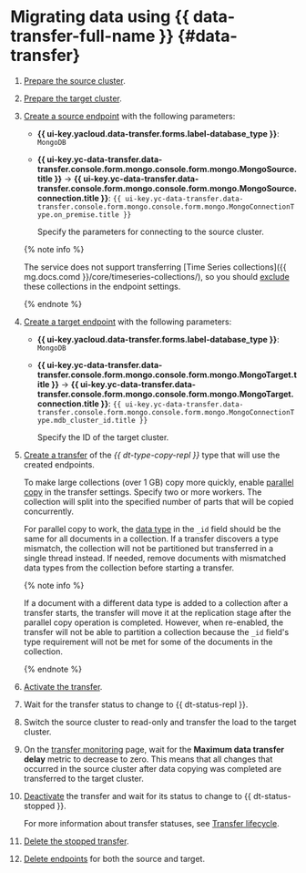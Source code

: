 # Migrating data using {{ data-transfer-full-name }} {#data-transfer}

1. [Prepare the source cluster](../../../data-transfer/operations/prepare.md#source-mg).
1. [Prepare the target cluster](../../../data-transfer/operations/prepare.md#target-mg).
1. [Create a source endpoint](../../../data-transfer/operations/endpoint/index.md#create) with the following parameters:

   * **{{ ui-key.yacloud.data-transfer.forms.label-database_type }}**: `MongoDB`
   * **{{ ui-key.yc-data-transfer.data-transfer.console.form.mongo.console.form.mongo.MongoSource.title }}** → **{{ ui-key.yc-data-transfer.data-transfer.console.form.mongo.console.form.mongo.MongoSource.connection.title }}**: `{{ ui-key.yc-data-transfer.data-transfer.console.form.mongo.console.form.mongo.MongoConnectionType.on_premise.title }}`

      Specify the parameters for connecting to the source cluster.

   {% note info %}

   The service does not support transferring [Time Series collections]({{ mg.docs.comd }}/core/timeseries-collections/), so you should [exclude](../../../data-transfer/operations/endpoint/source/mongodb.md#additional-settings) these collections in the endpoint settings.

   {% endnote %}

1. [Create a target endpoint](../../../data-transfer/operations/endpoint/index.md#create) with the following parameters:

   * **{{ ui-key.yacloud.data-transfer.forms.label-database_type }}**: `MongoDB`
   * **{{ ui-key.yc-data-transfer.data-transfer.console.form.mongo.console.form.mongo.MongoTarget.title }}** → **{{ ui-key.yc-data-transfer.data-transfer.console.form.mongo.console.form.mongo.MongoTarget.connection.title }}**: `{{ ui-key.yc-data-transfer.data-transfer.console.form.mongo.console.form.mongo.MongoConnectionType.mdb_cluster_id.title }}`

      Specify the ID of the target cluster.

1. [Create a transfer](../../../data-transfer/operations/transfer.md#create) of the _{{ dt-type-copy-repl }}_ type that will use the created endpoints.

   To make large collections (over 1 GB) copy more quickly, enable [parallel copy](../../../data-transfer/concepts/sharded.md) in the transfer settings. Specify two or more workers. The collection will split into the specified number of parts that will be copied concurrently.

   For parallel copy to work, the [data type](https://www.mongodb.com/docs/manual/reference/bson-types) in the `_id` field should be the same for all documents in a collection. If a transfer discovers a type mismatch, the collection will not be partitioned but transferred in a single thread instead. If needed, remove documents with mismatched data types from the collection before starting a transfer.

   {% note info %}

   If a document with a different data type is added to a collection after a transfer starts, the transfer will move it at the replication stage after the parallel copy operation is completed. However, when re-enabled, the transfer will not be able to partition a collection because the `_id` field's type requirement will not be met for some of the documents in the collection.

   {% endnote %}

1. [Activate the transfer](../../../data-transfer/operations/transfer.md#activate).
1. Wait for the transfer status to change to {{ dt-status-repl }}.
1. Switch the source cluster to read-only and transfer the load to the target cluster.
1. On the [transfer monitoring](../../../data-transfer/operations/monitoring.md) page, wait for the **Maximum data transfer delay** metric to decrease to zero. This means that all changes that occurred in the source cluster after data copying was completed are transferred to the target cluster.
1. [Deactivate](../../../data-transfer/operations/transfer.md#deactivate) the transfer and wait for its status to change to {{ dt-status-stopped }}.

   For more information about transfer statuses, see [Transfer lifecycle](../../../data-transfer/concepts/transfer-lifecycle.md#statuses).

1. [Delete the stopped transfer](../../../data-transfer/operations/transfer.md#delete).
1. [Delete endpoints](../../../data-transfer/operations/endpoint/index.md#delete) for both the source and target.
